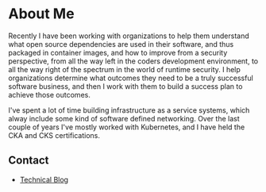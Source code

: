 # About Me

Recently I have been working with organizations to help them understand what open source dependencies are used in their software, and thus packaged in container images, and how to improve from a security perspective, from all the way left in the coders development environment, to all the way right of the spectrum in the world of runtime security. I help organizations determine what outcomes they need to be a truly successful software business, and then I work with them to build a success plan to achieve those outcomes. 

I've spent a lot of time building infrastructure as a service systems, which alway include some kind of software defined networking. Over the last couple of years I've mostly worked with Kubernetes, and I have held the CKA and CKS certifications.

## Contact

* [Technical Blog](https://serverascode.com)
